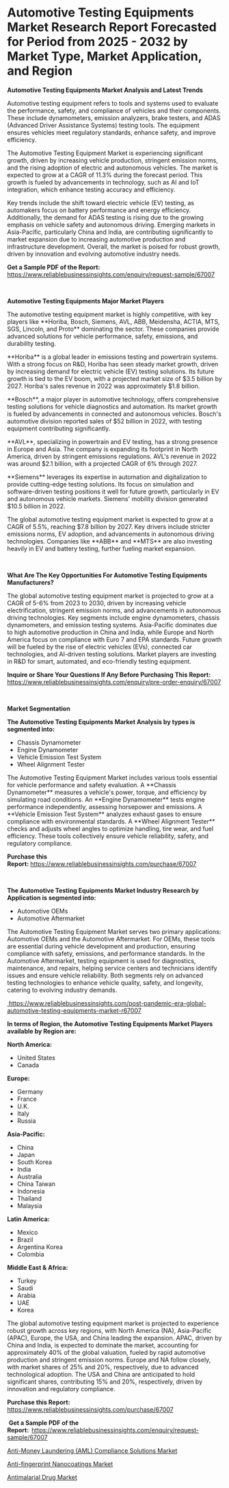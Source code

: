 <p><h1>Automotive Testing Equipments Market Research Report Forecasted for Period from 2025 -  2032 by Market Type, Market Application, and Region</h1></p><p><strong>Automotive Testing Equipments Market Analysis and Latest Trends</strong></p>
<p><p>Automotive testing equipment refers to tools and systems used to evaluate the performance, safety, and compliance of vehicles and their components. These include dynamometers, emission analyzers, brake testers, and ADAS (Advanced Driver Assistance Systems) testing tools. The equipment ensures vehicles meet regulatory standards, enhance safety, and improve efficiency.</p><p>The Automotive Testing Equipment Market is experiencing significant growth, driven by increasing vehicle production, stringent emission norms, and the rising adoption of electric and autonomous vehicles. The market is expected to grow at a CAGR of 11.3% during the forecast period. This growth is fueled by advancements in technology, such as AI and IoT integration, which enhance testing accuracy and efficiency.</p><p>Key trends include the shift toward electric vehicle (EV) testing, as automakers focus on battery performance and energy efficiency. Additionally, the demand for ADAS testing is rising due to the growing emphasis on vehicle safety and autonomous driving. Emerging markets in Asia-Pacific, particularly China and India, are contributing significantly to market expansion due to increasing automotive production and infrastructure development. Overall, the market is poised for robust growth, driven by innovation and evolving automotive industry needs.</p></p>
<p><strong>Get a Sample PDF of the Report:&nbsp;</strong> <a href="https://www.reliablebusinessinsights.com/enquiry/request-sample/67007?utm_campaign=100&utm_medium=2&utm_source=Github&utm_content=ia&utm_term=21012025&utm_id=automotive-testing-equipments">https://www.reliablebusinessinsights.com/enquiry/request-sample/67007</a></p>
<p>&nbsp;</p>
<p><strong>Automotive Testing Equipments Major Market Players</strong></p>
<p><p>The automotive testing equipment market is highly competitive, with key players like **Horiba, Bosch, Siemens, AVL, ABB, Meidensha, ACTIA, MTS, SGS, Lincoln, and Proto** dominating the sector. These companies provide advanced solutions for vehicle performance, safety, emissions, and durability testing.</p><p>**Horiba** is a global leader in emissions testing and powertrain systems. With a strong focus on R&D, Horiba has seen steady market growth, driven by increasing demand for electric vehicle (EV) testing solutions. Its future growth is tied to the EV boom, with a projected market size of $3.5 billion by 2027. Horiba's sales revenue in 2022 was approximately $1.8 billion.</p><p>**Bosch**, a major player in automotive technology, offers comprehensive testing solutions for vehicle diagnostics and automation. Its market growth is fueled by advancements in connected and autonomous vehicles. Bosch's automotive division reported sales of $52 billion in 2022, with testing equipment contributing significantly.</p><p>**AVL**, specializing in powertrain and EV testing, has a strong presence in Europe and Asia. The company is expanding its footprint in North America, driven by stringent emissions regulations. AVL's revenue in 2022 was around $2.1 billion, with a projected CAGR of 6% through 2027.</p><p>**Siemens** leverages its expertise in automation and digitalization to provide cutting-edge testing solutions. Its focus on simulation and software-driven testing positions it well for future growth, particularly in EV and autonomous vehicle markets. Siemens' mobility division generated $10.5 billion in 2022.</p><p>The global automotive testing equipment market is expected to grow at a CAGR of 5.5%, reaching $7.8 billion by 2027. Key drivers include stricter emissions norms, EV adoption, and advancements in autonomous driving technologies. Companies like **ABB** and **MTS** are also investing heavily in EV and battery testing, further fueling market expansion.</p></p>
<p>&nbsp;</p>
<p><strong>What Are The Key Opportunities For Automotive Testing Equipments Manufacturers?</strong></p>
<p><p>The global automotive testing equipment market is projected to grow at a CAGR of 5-6% from 2023 to 2030, driven by increasing vehicle electrification, stringent emission norms, and advancements in autonomous driving technologies. Key segments include engine dynamometers, chassis dynamometers, and emission testing systems. Asia-Pacific dominates due to high automotive production in China and India, while Europe and North America focus on compliance with Euro 7 and EPA standards. Future growth will be fueled by the rise of electric vehicles (EVs), connected car technologies, and AI-driven testing solutions. Market players are investing in R&D for smart, automated, and eco-friendly testing equipment.</p></p>
<p><strong>Inquire or Share Your Questions If Any Before Purchasing This Report:</strong> <a href="https://www.reliablebusinessinsights.com/enquiry/pre-order-enquiry/67007?utm_campaign=100&utm_medium=2&utm_source=Github&utm_content=ia&utm_term=21012025&utm_id=automotive-testing-equipments">https://www.reliablebusinessinsights.com/enquiry/pre-order-enquiry/67007</a></p>
<p>&nbsp;</p>
<p><strong>Market Segmentation</strong></p>
<p><strong>The Automotive Testing Equipments Market Analysis by types is segmented into:</strong></p>
<p><ul><li>Chassis Dynamometer</li><li>Engine Dynamometer</li><li>Vehicle Emission Test System</li><li>Wheel Alignment Tester</li></ul></p>
<p><p>The Automotive Testing Equipment Market includes various tools essential for vehicle performance and safety evaluation. A **Chassis Dynamometer** measures a vehicle's power, torque, and efficiency by simulating road conditions. An **Engine Dynamometer** tests engine performance independently, assessing horsepower and emissions. A **Vehicle Emission Test System** analyzes exhaust gases to ensure compliance with environmental standards. A **Wheel Alignment Tester** checks and adjusts wheel angles to optimize handling, tire wear, and fuel efficiency. These tools collectively ensure vehicle reliability, safety, and regulatory compliance.</p></p>
<p><strong>Purchase this Report:&nbsp;</strong><a href="https://www.reliablebusinessinsights.com/purchase/67007?utm_campaign=100&utm_medium=2&utm_source=Github&utm_content=ia&utm_term=21012025&utm_id=automotive-testing-equipments">https://www.reliablebusinessinsights.com/purchase/67007</a></p>
<p>&nbsp;</p>
<p><strong>The Automotive Testing Equipments Market Industry Research by Application is segmented into:</strong></p>
<p><ul><li>Automotive OEMs</li><li>Automotive Aftermarket</li></ul></p>
<p><p>The Automotive Testing Equipment Market serves two primary applications: Automotive OEMs and the Automotive Aftermarket. For OEMs, these tools are essential during vehicle development and production, ensuring compliance with safety, emissions, and performance standards. In the Automotive Aftermarket, testing equipment is used for diagnostics, maintenance, and repairs, helping service centers and technicians identify issues and ensure vehicle reliability. Both segments rely on advanced testing technologies to enhance vehicle quality, safety, and longevity, catering to evolving industry demands.</p></p>
<p><a href="https://www.reliablebusinessinsights.com/post-pandemic-era-global-automotive-testing-equipments-market-r67007?utm_campaign=100&utm_medium=2&utm_source=Github&utm_content=ia&utm_term=21012025&utm_id=automotive-testing-equipments">&nbsp;https://www.reliablebusinessinsights.com/post-pandemic-era-global-automotive-testing-equipments-market-r67007</a></p>
<p><strong>In terms of Region, the Automotive Testing Equipments Market Players available by Region are:</strong></p>
<p>
    <p> <strong> North America: </strong>
        <ul>
            <li>United States</li>
            <li>Canada</li>
        </ul>
        </p> 
    <p> <strong> Europe: </strong>
        <ul>
            <li>Germany</li>
            <li>France</li>
            <li>U.K.</li>
            <li>Italy</li>
            <li>Russia</li>
        </ul>
        </p> 
    <p> <strong> Asia-Pacific: </strong>
        <ul>
            <li>China</li>
            <li>Japan</li>
            <li>South Korea</li>
            <li>India</li>
            <li>Australia</li>
            <li>China Taiwan</li>
            <li>Indonesia</li>
            <li>Thailand</li>
            <li>Malaysia</li>
        </ul>
        </p> 
    <p> <strong> Latin America: </strong>
        <ul>
            <li>Mexico</li>
            <li>Brazil</li>
            <li>Argentina Korea</li>
            <li>Colombia</li>
        </ul>
        </p> 
    <p> <strong> Middle East & Africa: </strong>
        <ul>
            <li>Turkey</li>
            <li>Saudi</li>
            <li>Arabia</li>
            <li>UAE</li>
            <li>Korea</li>
        </ul>
    </p>
    </p>
<p><p>The global automotive testing equipment market is projected to experience robust growth across key regions, with North America (NA), Asia-Pacific (APAC), Europe, the USA, and China leading the expansion. APAC, driven by China and India, is expected to dominate the market, accounting for approximately 40% of the global valuation, fueled by rapid automotive production and stringent emission norms. Europe and NA follow closely, with market shares of 25% and 20%, respectively, due to advanced technological adoption. The USA and China are anticipated to hold significant shares, contributing 15% and 20%, respectively, driven by innovation and regulatory compliance.</p></p>
<p><strong>Purchase this Report: </strong><a href="https://www.reliablebusinessinsights.com/purchase/67007?utm_campaign=100&utm_medium=2&utm_source=Github&utm_content=ia&utm_term=21012025&utm_id=automotive-testing-equipments">https://www.reliablebusinessinsights.com/purchase/67007</a></p>
<p>&nbsp;<strong>Get a Sample PDF of the Report:&nbsp;&nbsp;</strong><a href="https://www.reliablebusinessinsights.com/enquiry/request-sample/67007?utm_campaign=100&utm_medium=2&utm_source=Github&utm_content=ia&utm_term=21012025&utm_id=automotive-testing-equipments">https://www.reliablebusinessinsights.com/enquiry/request-sample/67007</a></p>
<p><strong></strong></p>
<p><p><a href="https://github.com/lvaill871987/Market-Research-Report-List-1/blob/main/anti-money-laundering-aml-compliance-solutions-market.md?utm_campaign=100&utm_medium=2&utm_source=Github&utm_content=ia&utm_term=21012025&utm_id=automotive-testing-equipments">Anti-Money Laundering (AML) Compliance Solutions Market</a></p><p><a href="https://github.com/tanekacalderon743/Market-Research-Report-List-1/blob/main/anti-fingerprint-nanocoatings-market.md?utm_campaign=100&utm_medium=2&utm_source=Github&utm_content=ia&utm_term=21012025&utm_id=automotive-testing-equipments">Anti-fingerprint Nanocoatings Market</a></p><p><a href="https://github.com/klaassenmackenzie6/Market-Research-Report-List-1/blob/main/antimalarial-drug-market.md?utm_campaign=100&utm_medium=2&utm_source=Github&utm_content=ia&utm_term=21012025&utm_id=automotive-testing-equipments">Antimalarial Drug Market</a></p></p>